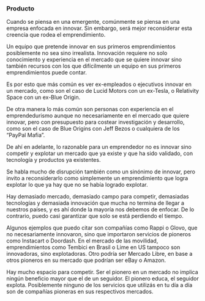 ### Producto

Cuando se piensa en una emergente, comúnmente se piensa en una empresa enfocada en innovar. Sin embargo, será mejor reconsiderar esta creencia que rodea el emprendimiento.

Un equipo que pretende innovar en sus primeros emprendimientos posiblemente no sea sino irrealista. Innovación requiere no solo conocimiento y experiencia en el mercado que se quiere innovar sino también recursos con los que difícilmente un equipo en sus primeros emprendimientos puede contar.

Es por esto que más común es ver ex-empleados o ejecutivos innovar en un mercado, como son el caso de Lucid Motors con un ex-Tesla, o Relativity Space con un ex-Blue Origin.

De otra manera lo más común son personas con experiencia en el emprendedurismo aunque no necesariamente en el mercado que quiere innovar, pero con presupuesto para costear investigación y desarrollo, como son el caso de Blue Origins con Jeff Bezos o cualquiera de los “PayPal Mafia”.

De ahí en adelante, lo razonable para un emprendedor no es innovar sino competir y explotar un mercado que ya existe y que ha sido validado, con tecnología y productos ya existentes.

Se habla mucho de disrupción también como un sinónimo de innovar, pero invito a reconsiderarlo como simplemente un emprendimiento que logra explotar lo que ya hay que no se había logrado explotar.

Hay demasiado mercado, demasiado campo para competir, demasiadas tecnologías y demasiada innovación que mucha no termina de llegar a nuestros países, y es ahí donde la mayoría nos debemos de enfocar. De lo contrario, puedo casi garantizar que solo se está perdiendo el tiempo.

Algunos ejemplos que puedo citar son compañías como Rappi o Glovo, que no necesariamente innovaron, sino que importaron servicios de pioneros como Instacart o Doordash. En el mercado de las movilidad, emprendimientos como Tembici en Brasil o Lime en US tampoco son innovadoras, sino explotadoras. Otro podría ser Mercado Libre, en base a otros pioneros en su mercado que podrían ser eBay o Amazon.

Hay mucho espacio para competir. Ser el pionero en un mercado no implica ningún beneficio mayor que el de un seguidor. El pionero educa, el seguidor explota. Posiblemente ninguno de los servicios que utilizás en tu día a día son de compañías pioneras en sus respectivos mercados.
